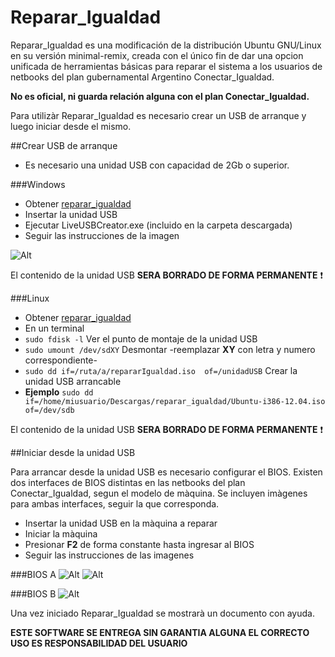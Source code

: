 Reparar_Igualdad
=================

Reparar_Igualdad es una modificación de la distribución Ubuntu GNU/Linux en su versión minimal-remix, creada con el único fin de dar una opcion unificada de herramientas básicas para reparar el sistema a los usuarios de netbooks del plan gubernamental Argentino Conectar_Igualdad. 

**No es oficial, ni guarda relación alguna con el plan Conectar_Igualdad.** 

Para utilizàr Reparar_Igualdad es necesario crear un USB de arranque y luego iniciar desde el mismo.

##Crear USB de arranque

- Es necesario una unidad USB con capacidad de 2Gb o superior.

###Windows

- Obtener [reparar_igualdad](http://sourceforge.com)
- Insertar la unidad USB
- Ejecutar LiveUSBCreator.exe (incluido en la carpeta descargada)
- Seguir las instrucciones de la imagen

![Alt](http://fotos.subefotos.com/5b752e5f09845db5396653239109bb92o.png)

El contenido de la unidad USB **SERA BORRADO DE FORMA PERMANENTE** :exclamation:

###Linux

- Obtener [reparar_igualdad](http://sourceforge.com)
- En un terminal
- `sudo fdisk -l` Ver el punto de montaje de la unidad USB
- `sudo umount /dev/sdXY` Desmontar  -reemplazar **XY** con letra y numero correspondiente-
- `sudo dd if=/ruta/a/repararIgualdad.iso  of=/unidadUSB` Crear la unidad USB arrancable
- **Ejemplo** `sudo dd if=/home/miusuario/Descargas/reparar_igualdad/Ubuntu-i386-12.04.iso of=/dev/sdb`

El contenido de la unidad USB **SERA BORRADO DE FORMA PERMANENTE** :exclamation:

##Iniciar desde la unidad USB

Para arrancar desde la unidad USB es necesario configurar el BIOS. Existen dos interfaces de BIOS distintas en las netbooks del plan Conectar_Igualdad, segun el modelo de màquina. Se incluyen imàgenes para ambas interfaces, seguir la que corresponda.

- Insertar la unidad USB en la màquina a reparar
- Iniciar la màquina
- Presionar **F2** de forma constante hasta ingresar al BIOS
- Seguir las instrucciones de las imagenes 

###BIOS A
![Alt](http://fotos.subefotos.com/d38264e83658e9aabd79f313c07bac8bo.png)
![Alt](http://fotos.subefotos.com/a58649e564a5233266e6eb66b41d605fo.png)

###BIOS B
![Alt](http://fotos.subefotos.com/d93ae1ef4c2654614003d8f7a037ad5fo.png)

Una vez iniciado Reparar_Igualdad se mostrarà un documento con ayuda. 

**ESTE SOFTWARE SE ENTREGA SIN GARANTIA ALGUNA EL CORRECTO USO ES RESPONSABILIDAD DEL USUARIO**    
